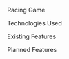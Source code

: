 Racing Game
<!-- Short explanation of the project (1-2 sentences) - what is the goal of the project and/or main functionality? -->

Technologies Used
<!-- What technologies did you use to develop this project? (bullet points) -->

Existing Features
<!-- What features does your racing game have? (bullet points) -->

Planned Features
<!-- What changes would you make to your project if you continue to work on it? (bullet points) -->

<!-- Screenshot (optional) -->

<!-- Link to hosted project on GitHub pages or BitBalloon (optional) -->
